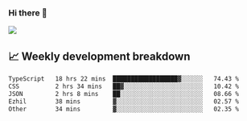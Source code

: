 ### Hi there 👋
<img align="center" src="https://github-readme-stats.vercel.app/api?username=Tumao727&show_icons=true&hide_title=true&theme=dracula" />


## 📈 Weekly development breakdown
<!--START_SECTION:waka-->

```txt
TypeScript   18 hrs 22 mins  ██████████████████▓░░░░░░   74.43 %
CSS          2 hrs 34 mins   ██▓░░░░░░░░░░░░░░░░░░░░░░   10.42 %
JSON         2 hrs 8 mins    ██░░░░░░░░░░░░░░░░░░░░░░░   08.66 %
Ezhil        38 mins         ▓░░░░░░░░░░░░░░░░░░░░░░░░   02.57 %
Other        34 mins         ▓░░░░░░░░░░░░░░░░░░░░░░░░   02.35 %
```

<!--END_SECTION:waka-->